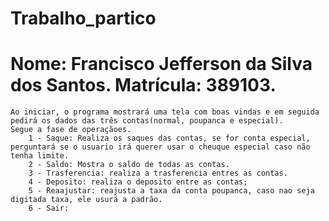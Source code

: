 # Trabalho_partico
# Nome: Francisco Jefferson da Silva dos Santos. Matrícula: 389103.

    Ao iniciar, o programa mostrará uma tela com boas vindas e em seguida pedirá os dados das três contas(normal, poupanca e especial).
    Segue a fase de operaçãoes.
        1 - Saque: Realiza os saques das contas, se for conta especial, perguntará se o usuario irá querer usar o cheuque especial caso não tenha limite.
        2 - Saldo: Mostra o saldo de todas as contas.
        3 - Trasferencia: realiza a trasferencia entres as contas.
        4 - Deposito: realiza o deposito entre as contas;
        5 - Reaajustar: reajusta a taxa da conta poupanca, caso nao seja digitada taxa, ele usurá a padrão.
        6 - Sair:
